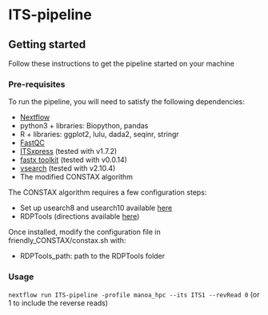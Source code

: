 # ITS-pipeline

## Getting started

Follow these instructions to get the pipeline started on your machine

### Pre-requisites

To run the pipeline, you will need to satisfy the following dependencies:

- [Nextflow](https://www.nextflow.io/docs/latest/getstarted.html)
- python3 + libraries: Biopython, pandas
- R + libraries: ggplot2, lulu, dada2, seqinr, stringr
- [FastQC](https://github.com/s-andrews/FastQC)
- [ITSxpress](https://github.com/USDA-ARS-GBRU/itsxpress) (tested with v1.7.2)
- [fastx toolkit](http://hannonlab.cshl.edu/fastx_toolkit/download.html) (tested with v0.0.14)
- [vsearch](https://github.com/torognes/vsearch) (tested with v2.10.4)
- The modified CONSTAX algorithm

The CONSTAX algorithm requires a few configuration steps:
- Set up usearch8 and usearch10 available [here](https://www.drive5.com/usearch/download.html)    
- RDPTools (directions available [here](https://github.com/natalie-vandepol/compare_taxonomy/tree/master/CONSTAX))

Once installed, modify the configuration file in friendly_CONSTAX/constax.sh with:
- RDPTools_path: path to the RDPTools folder

### Usage
`nextflow run ITS-pipeline -profile manoa_hpc --its ITS1 --revRead 0` (or 1 to include the reverse reads)

